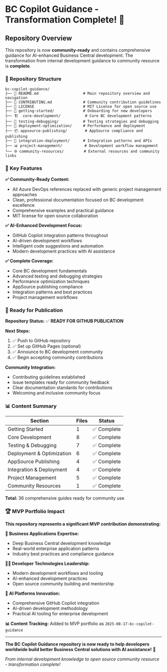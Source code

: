 # BC Copilot Guidance - Transformation Complete! 🎉

## Repository Overview

This repository is now **community-ready** and contains comprehensive guidance for AI-enhanced Business Central development. The transformation from internal development guidance to community resource is **complete**.

### 📁 Repository Structure

```
bc-copilot-guidance/
├── 📄 README.md                    # Main repository overview and navigation
├── 📄 CONTRIBUTING.md              # Community contribution guidelines  
├── 📄 LICENSE                      # MIT License for open source use
├── 🚀 getting-started/             # Onboarding for new developers
├── 🏗️  core-development/           # Core BC development patterns
├── 🧪 testing-debugging/           # Testing strategies and debugging
├── 🚀 deployment-optimization/     # Performance and deployment
├── 📦 appsource-publishing/        # AppSource compliance and publishing
├── 🔗 integration-deployment/      # Integration patterns and APIs
├── 📊 project-management/          # Development workflow management
└── 🌐 community-resources/         # External resources and community links
```

### 🎯 Key Features

**✅ Community-Ready Content:**
- All Azure DevOps references replaced with generic project management approaches
- Clean, professional documentation focused on BC development excellence
- Comprehensive examples and practical guidance
- MIT license for open source collaboration

**✅ AI-Enhanced Development Focus:**
- GitHub Copilot integration patterns throughout
- AI-driven development workflows
- Intelligent code suggestions and automation
- Modern development practices with AI assistance

**✅ Complete Coverage:**
- Core BC development fundamentals
- Advanced testing and debugging strategies
- Performance optimization techniques
- AppSource publishing compliance
- Integration patterns and best practices
- Project management workflows

### 🚀 Ready for Publication

**Repository Status:** ✅ **READY FOR GITHUB PUBLICATION**

**Next Steps:**
1. ✅ Push to GitHub repository
2. ✅ Set up GitHub Pages (optional)
3. ✅ Announce to BC development community
4. ✅ Begin accepting community contributions

**Community Integration:**
- Contributing guidelines established
- Issue templates ready for community feedback
- Clear documentation standards for contributions
- Welcoming and inclusive community focus

### 📊 Content Summary

| Section | Files | Status |
|---------|-------|--------|
| Getting Started | 1 | ✅ Complete |
| Core Development | 8 | ✅ Complete |
| Testing & Debugging | 7 | ✅ Complete |  
| Deployment & Optimization | 6 | ✅ Complete |
| AppSource Publishing | 4 | ✅ Complete |
| Integration & Deployment | 4 | ✅ Complete |
| Project Management | 5 | ✅ Complete |
| Community Resources | 1 | ✅ Complete |

**Total:** 36 comprehensive guides ready for community use

### 🏆 MVP Portfolio Impact

**This repository represents a significant MVP contribution demonstrating:**

**🏢 Business Applications Expertise:**
- Deep Business Central development knowledge
- Real-world enterprise application patterns
- Industry best practices and compliance guidance

**👩‍💻 Developer Technologies Leadership:**  
- Modern development workflows and tooling
- AI-enhanced development practices
- Open source community building and mentorship

**🤖 AI Platforms Innovation:**
- Comprehensive GitHub Copilot integration
- AI-driven development methodology
- Practical AI tooling for enterprise development

**📊 Content Tracking:** Added to MVP portfolio as `2025-08-17-bc-copilot-guidance`

---

**The BC Copilot Guidance repository is now ready to help developers worldwide build better Business Central solutions with AI assistance!** 🌟

*From internal development knowledge to open source community resource - transformation complete!*
